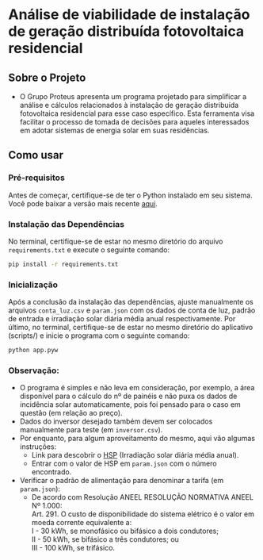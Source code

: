 # Análise de viabilidade de instalação de geração distribuída fotovoltaica residencial

## Sobre o Projeto
- O Grupo Proteus apresenta um programa projetado para simplificar a análise e cálculos relacionados à instalação de geração distribuída fotovoltaica residencial para esse caso específico. Esta ferramenta visa facilitar o processo de tomada de decisões para aqueles interessados em adotar sistemas de energia solar em suas residências.

## Como usar

### Pré-requisitos

Antes de começar, certifique-se de ter o Python instalado em seu sistema. Você pode baixar a versão mais recente [aqui](https://www.python.org/downloads/).

### Instalação das Dependências

No terminal, certifique-se de estar no mesmo diretório do arquivo `requirements.txt` e execute o seguinte comando:
```bash
pip install -r requirements.txt
```
### Inicialização
Após a conclusão da instalação das dependências, ajuste manualmente os arquivos `conta_luz.csv` e `param.json` com os dados de conta de luz, padrão de entrada e irradiação solar diária média anual respectivamente. Por último, no terminal, certifique-se de estar no mesmo diretório do aplicativo (scripts/) e inicie o programa com o seguinte comando:
```bash
python app.pyw
```

### Observação:
- O programa é simples e não leva em consideração, por exemplo, a área disponível para o cálculo do nº de painéis e não puxa os dados de incidência solar automaticamente, pois foi pensado para o caso em questão (em relação ao preço).
- Dados do inversor desejado também devem ser colocados manualmente para teste (em `inversor.csv`).
- Por enquanto, para algum aproveitamento do mesmo, aqui vão algumas instruções:
    - Link para descobrir o [HSP](http://www.cresesb.cepel.br/index.php?section=sundata) (Irradiação solar diária média anual).
    - Entrar com o valor de HSP em `param.json` com o número encontrado.
- Verificar o padrão de alimentação para denominar a tarifa (em `param.json`):
    - De acordo com Resolução ANEEL RESOLUÇÃO NORMATIVA ANEEL Nº 1.000:    
    Art. 291. O custo de disponibilidade do sistema elétrico é o valor em moeda corrente equivalente a:     
    I - 30 kWh, se monofásico ou bifásico a dois condutores;       
    II - 50 kWh, se bifásico a três condutores; ou  
    III - 100 kWh, se trifásico.

